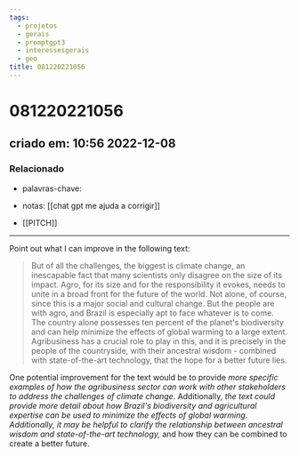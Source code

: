 ```yaml
---
tags:
  - projetos
  - gerais
  - promptgpt3
  - interessesgerais
  - geo
title: 081220221056
---
```


# 081220221056

## criado em: 10:56 2022-12-08

### Relacionado

- palavras-chave: 
  
- notas: [[chat gpt me ajuda a corrigir]]
- [[PITCH]]

---

Point out what I can improve in the following text: 

>But of all the challenges, the biggest is climate change, an inescapable fact that many scientists only disagree on the size of its impact. Agro, for its size and for the responsibility it evokes, needs to unite in a broad front for the future of the world. Not alone, of course, since this is a major social and cultural change. But the people are with agro, and Brazil is especially apt to face whatever is to come. The country alone possesses ten percent of the planet's biodiversity and can help minimize the effects of global warming to a large extent. Agribusiness has a crucial role to play in this, and it is precisely in the people of the countryside, with their ancestral wisdom - combined with state-of-the-art technology, that the hope for a better future lies.

One potential improvement for the text would be to provide *more specific examples of how the agribusiness sector can work with other stakeholders to address the challenges of climate change*. Additionally, *the text could provide more detail about how Brazil's biodiversity and agricultural expertise can be used to minimize the effects of global warming*. *Additionally, it may be helpful to clarify the relationship between ancestral wisdom and state-of-the-art technology,* and how they can be combined to create a better future.
